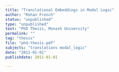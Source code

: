 ```yaml
---
title: "Translational Embeddings in Modal Logic"
author: "Rohan French"
status: "unpublished"
type: "unpublished"
text: "PhD Thesis, Monash University"
permalink: "" 
tag: "thesis"
file: "phd-thesis.pdf"
subjects: "translations modal_logic"
date: "2011-01-01"
publishdate: 2011-01-01

---
```


